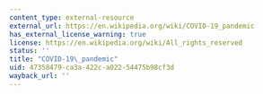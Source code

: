 ```yaml
---
content_type: external-resource
external_url: https://en.wikipedia.org/wiki/COVID-19_pandemic
has_external_license_warning: true
license: https://en.wikipedia.org/wiki/All_rights_reserved
status: ''
title: "COVID-19\_pandemic"
uid: 47358479-ca3a-422c-a022-54475b98cf3d
wayback_url: ''
---
```


